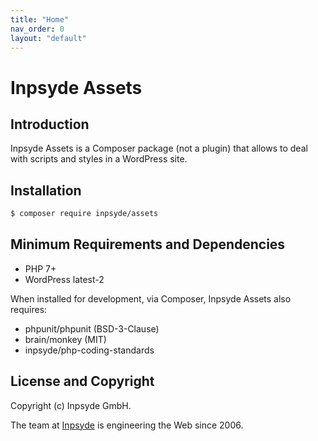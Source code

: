 ```yaml
---
title: "Home"
nav_order: 0
layout: "default"
---
```

# Inpsyde Assets


## Introduction
Inpsyde Assets is a Composer package (not a plugin) that allows to deal with scripts and styles in a WordPress site.

## Installation

```bash
$ composer require inpsyde/assets
```


## Minimum Requirements and Dependencies

* PHP 7+
* WordPress latest-2

When installed for development, via Composer, Inpsyde Assets also requires:

* phpunit/phpunit (BSD-3-Clause)
* brain/monkey (MIT)
* inpsyde/php-coding-standards

## License and Copyright

Copyright (c) Inpsyde GmbH.

The team at [Inpsyde](https://inpsyde.com) is engineering the Web since 2006.
